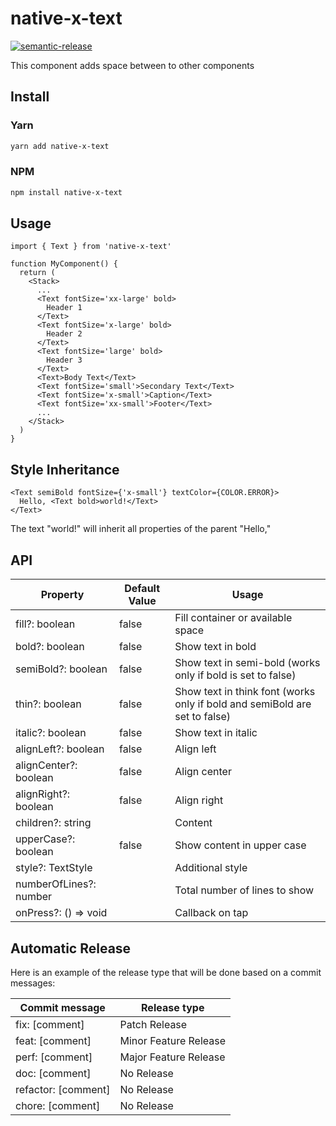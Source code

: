 # native-x-text

[![semantic-release](https://img.shields.io/badge/%20%20%F0%9F%93%A6%F0%9F%9A%80-semantic--release-e10079.svg)](https://github.com/semantic-release/semantic-release)

This component adds space between to other components

## Install

### Yarn

```sh
yarn add native-x-text
```

### NPM

```sh
npm install native-x-text
```

## Usage

```tsx
import { Text } from 'native-x-text'

function MyComponent() {
  return (
    <Stack>
      ...
      <Text fontSize='xx-large' bold>
        Header 1
      </Text>
      <Text fontSize='x-large' bold>
        Header 2
      </Text>
      <Text fontSize='large' bold>
        Header 3
      </Text>
      <Text>Body Text</Text>
      <Text fontSize='small'>Secondary Text</Text>
      <Text fontSize='x-small'>Caption</Text>
      <Text fontSize='xx-small'>Footer</Text>
      ...
    </Stack>
  )
}
```

## Style Inheritance

```tsx
<Text semiBold fontSize={'x-small'} textColor={COLOR.ERROR}>
  Hello, <Text bold>world!</Text>
</Text>
```

The text "world!" will inherit all properties of the parent "Hello,"

## API

| Property               | Default Value | Usage                                                                      |
| ---------------------- | ------------- | -------------------------------------------------------------------------- |
| fill?: boolean         | false         | Fill container or available space                                          |
| bold?: boolean         | false         | Show text in bold                                                          |
| semiBold?: boolean     | false         | Show text in semi-bold (works only if bold is set to false)                |
| thin?: boolean         | false         | Show text in think font (works only if bold and semiBold are set to false) |
| italic?: boolean       | false         | Show text in italic                                                        |
| alignLeft?: boolean    | false         | Align left                                                                 |
| alignCenter?: boolean  | false         | Align center                                                               |
| alignRight?: boolean   | false         | Align right                                                                |
| children?: string      |               | Content                                                                    |
| upperCase?: boolean    | false         | Show content in upper case                                                 |
| style?: TextStyle      |               | Additional style                                                           |
| numberOfLines?: number |               | Total number of lines to show                                              |
| onPress?: () => void   |               | Callback on tap                                                            |

## Automatic Release

Here is an example of the release type that will be done based on a commit messages:

| Commit message      | Release type          |
| ------------------- | --------------------- |
| fix: [comment]      | Patch Release         |
| feat: [comment]     | Minor Feature Release |
| perf: [comment]     | Major Feature Release |
| doc: [comment]      | No Release            |
| refactor: [comment] | No Release            |
| chore: [comment]    | No Release            |
